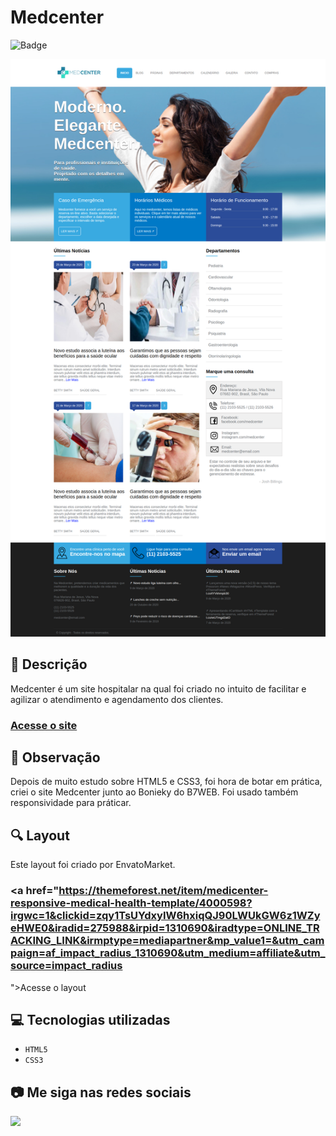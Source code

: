 # Medcenter
![Badge](http://img.shields.io/static/v1?label=STATUS&message=CONCLUIDO&color=GREEN&style=for-the-badge)             

<img src="https://github.com/luizfelipe9627/medcenter/blob/master/images/medcenter.png" alt="Site">

## 📄 Descrição
Medcenter é um site hospitalar na qual foi criado no intuito de facilitar e agilizar o atendimento e agendamento dos clientes.

### <a href="https://luizfelipe9627.github.io/medcenter">Acesse o site</a>

## 📑 Observação
Depois de muito estudo sobre HTML5 e CSS3, foi hora de botar em prática, criei o site Medcenter junto ao Bonieky do B7WEB. Foi usado também responsividade para práticar.

## 🔍 Layout
Este layout foi criado por EnvatoMarket.

### <a href="https://themeforest.net/item/medicenter-responsive-medical-health-template/4000598?irgwc=1&clickid=zqy1TsUYdxyIW6hxiqQJ90LWUkGW6z1WZyeHWE0&iradid=275988&irpid=1310690&iradtype=ONLINE_TRACKING_LINK&irmptype=mediapartner&mp_value1=&utm_campaign=af_impact_radius_1310690&utm_medium=affiliate&utm_source=impact_radius
">Acesse o layout</a>

## 💻 Tecnologias utilizadas

- ``HTML5``
- ``CSS3``

## 📷 Me siga nas redes sociais<br>

<p align="left">
  <a href="https://www.linkedin.com/in/luizfelipe9627/" target="_blank"><img src="https://img.shields.io/badge/-LinkedIn-%230077B5?style=for-the-badge&logo=linkedin&logoColor=white"></a>
</p>
